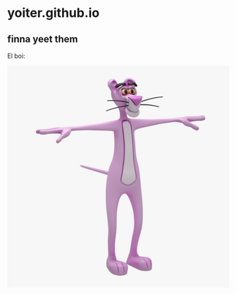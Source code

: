 # yoiter.github.io
## finna yeet them
El boi:

![alt text](https://raw.githubusercontent.com/Yoiter/yoiter.github.io/master/pink_panther_rigged_tpose_3d_model_c4d_max_obj_fbx_ma_lwo_3ds_3dm_stl_2027392_o.jpg)
